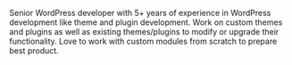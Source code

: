 Senior WordPress developer with 5+ years of experience in WordPress development like theme and plugin development. Work on custom themes and plugins as well as existing themes/plugins to modify or upgrade their functionality. Love to work with custom modules from scratch to prepare best product.
